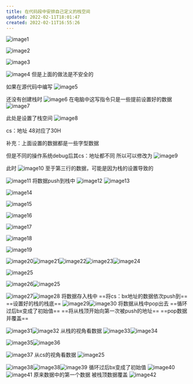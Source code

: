 ```yaml
---
title: 在代码段中安排自己定义的栈空间
updated: 2022-02-11T18:01:47
created: 2022-02-11T16:55:26
---
```


![image1](../../resources/b921e1908b3f4eeb86d59005e072388f.png)

![image2](../../resources/8d44fa6e6f334f84bc41d766afa271f8.png)

![image3](../../resources/0c5da1bafec54036a4c8914969bebb26.png)

![image4](../../resources/3ef90bab138d492c8cd64f8a4afd76b2.png)
但是上面的做法是不安全的

如果在源代码中编写
![image5](../../resources/42851ea4aa21490095a9c25c7053c84f.png)

还没有创建栈时
![image6](../../resources/838680ef49534566b6eebc516e9b48ef.png)
在电脑中这写指令只是一些提前设置好的数据
![image7](../../resources/9094e8b7df524b3cb01eb6750d1f0b73.png)

此处是设置了栈空间
![image8](../../resources/5a6cd5e09df84b38b8a4ed2b4a599960.png)

cs：地址 48对应了30H

补充：上面设置的数据都是一些字型数据

但是不同的操作系统debug后其cs：地址都不同
所以可以修改为
![image9](../../resources/011c89edd2014631a5747df2cc598ab1.png)

此时
![image10](../../resources/01c2c9acbb8340d684e65ccbecd25761.png)
至于第三行的数据，可能是因为栈的设置导致的

![image11](../../resources/91151924e9024b299b2394fa84aaaa2b.png)
将数据push到栈中
![image12](../../resources/cdfe2a6a34e3489fa71fd15ddb693661.png)
![image13](../../resources/be12b9c8a7cb4a5ea6d2f7cc76f8f210.png)

![image14](../../resources/71542fc2e8d048c3ba47c03a6c79635e.png)

![image15](../../resources/cd7b891b996a444ab8c501027ebca78d.png)

![image16](../../resources/7db000d21cd540a5abda896816e9c84c.png)

![image17](../../resources/466da628e4524d0b8880cfa2ef3fa1d7.png)

![image18](../../resources/8ed5aef1bbb440999778c1a0de8aded9.png)

![image19](../../resources/cc3d486b416e4207a82a57e9937efd74.png)

![image20](../../resources/dff36af03b484fe6aafa323f980b673b.png)![image21](../../resources/12f4e9b53664407ead24de9acbcd75a7.png)![image22](../../resources/808b696a139a41dc8be21f9357b67eb9.png)![image23](../../resources/17fa9b25d2254877b1b738fafea50c8e.png)![image24](../../resources/8859f218cf7b497e87e63eead5af7934.png)

![image25](../../resources/e71ca071b55f4bbdaced933aab5124fd.png)

![image26](../../resources/fdef970fd2b34566826814c079e2c51f.png)![image25](../../resources/e71ca071b55f4bbdaced933aab5124fd.png)

![image27](../../resources/2eeea2ba00b045a09d6754e1cb33921b.png)![image28](../../resources/0027387737f14525a18927e16c07c45f.png)
将数据存入栈中
==将cs：bx地址的数据依次push到==
==设置好的栈的栈底==
![image29](../../resources/5432f59579d14c5eb1e108767ce6f93d.png)![image30](../../resources/64c01cf9a31e4841a0b6566db7671420.png)
将数据从栈中pop出去
==循环过后bx变成了初始值==
==将从栈顶开始向第一次被push的地址==
==pop数据并覆盖==

![image31](../../resources/dbd24ecb54874b4e924feb86a40386d4.png)![image32](../../resources/7fcd9f1693ef4897abac3436ef40ec2d.png)
从栈的视角看数据
![image33](../../resources/8326173f9e6744c88fe5134abf20a3d8.png)![image34](../../resources/6e86149492c44a4d91983df62d9990f7.png)

![image35](../../resources/dcb61bb7227148aa899bd5e5f01eec26.png)![image36](../../resources/962e131111154f039995b154670864d9.png)

![image37](../../resources/73f081be5e0f4cd68935c55436509e9d.png)
从cs的视角看数据
![image25](../../resources/e71ca071b55f4bbdaced933aab5124fd.png)

![image38](../../resources/281f7db60e2f4655a636cc7a18ffa9fc.png)![image38](../../resources/281f7db60e2f4655a636cc7a18ffa9fc.png)![image39](../../resources/ca99fe7c89ac4457af7844046cb0dbb9.png)
循环过后bx变成了初始值
![image40](../../resources/4706924e9aeb42b2917fb2ae13739b0a.png)![image41](../../resources/f49b91636a944093bee895ea42eb40d7.png)
原来数据中的第一个数据
被栈顶数据覆盖
![image42](../../resources/370cea339d0d4e82818597097debe255.png)
